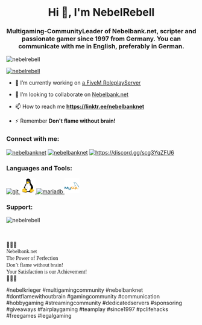 <h1 align="center">Hi 👋, I'm NebelRebell</h1>
<h3 align="center">Multigaming-CommunityLeader of Nebelbank.net, scripter and passionate gamer since 1997 from Germany. You can communicate with me in English, preferably in German.</h3>

<p align="left"> <img src="https://komarev.com/ghpvc/?username=nebelrebell&label=Profile%20views&color=0e75b6&style=flat" alt="nebelrebell" /> </p>

<p align="left"> <a href="https://github.com/ryo-ma/github-profile-trophy"><img src="https://github-profile-trophy.vercel.app/?username=nebelrebell" alt="nebelrebell" /></a> </p>

- 🔭 I’m currently working on [a FiveM RoleplayServer](https://fivem.net/)

- 👯 I’m looking to collaborate on [Nebelbank.net](https://linktr.ee/nebelbanknet)

- 📫 How to reach me **https://linktr.ee/nebelbanknet**

- ⚡ Remember **Don't flame without brain!**

<h3 align="left">Connect with me:</h3>
<p align="left">
<a href="https://instagram.com/nebelbanknet" target="blank"><img align="center" src="https://raw.githubusercontent.com/rahuldkjain/github-profile-readme-generator/master/src/images/icons/Social/instagram.svg" alt="nebelbanknet" height="30" width="40" /></a>
<a href="https://www.youtube.com/c/nebelbanknet" target="blank"><img align="center" src="https://raw.githubusercontent.com/rahuldkjain/github-profile-readme-generator/master/src/images/icons/Social/youtube.svg" alt="nebelbanknet" height="30" width="40" /></a>
<a href="https://discord.gg/https://discord.gg/scg3YqZFU6" target="blank"><img align="center" src="https://raw.githubusercontent.com/rahuldkjain/github-profile-readme-generator/master/src/images/icons/Social/discord.svg" alt="https://discord.gg/scg3YqZFU6" height="30" width="40" /></a>
</p>

<h3 align="left">Languages and Tools:</h3>
<p align="left"> <a href="https://git-scm.com/" target="_blank" rel="noreferrer"> <img src="https://www.vectorlogo.zone/logos/git-scm/git-scm-icon.svg" alt="git" width="40" height="40"/> </a> <a href="https://www.linux.org/" target="_blank" rel="noreferrer"> <img src="https://raw.githubusercontent.com/devicons/devicon/master/icons/linux/linux-original.svg" alt="linux" width="40" height="40"/> </a> <a href="https://mariadb.org/" target="_blank" rel="noreferrer"> <img src="https://www.vectorlogo.zone/logos/mariadb/mariadb-icon.svg" alt="mariadb" width="40" height="40"/> </a> <a href="https://www.mysql.com/" target="_blank" rel="noreferrer"> <img src="https://raw.githubusercontent.com/devicons/devicon/master/icons/mysql/mysql-original-wordmark.svg" alt="mysql" width="40" height="40"/> </a> </p>

<h3 align="left">Support:</h3>
<p><a href="https://www.buymeacoffee.com/nebelrebell"> <img align="left" src="https://cdn.buymeacoffee.com/buttons/v2/default-yellow.png" height="50" width="210" alt="nebelrebell" /></a></p><br><br>
<br />
<p>🔻🔻🔻<br />
<span style="font-family:Comic Sans MS,cursive">Nebelbank.net<br />
The Power of Perfection<br />
Don&rsquo;t flame without brain!<br />
Your Satisfaction is our Achievement!</span><br />
🔺🔺🔺</p>

<p>#nebelkrieger #multigamingcommunity #nebelbanknet #dontflamewithoutbrain #gamingcommunity #communication #hobbygaming #streamingcommunity #dedicatedservers #sponsoring #giveaways #fairplaygaming #teamplay #since1997 #pclifehacks #freegames #legalgaming</p>
